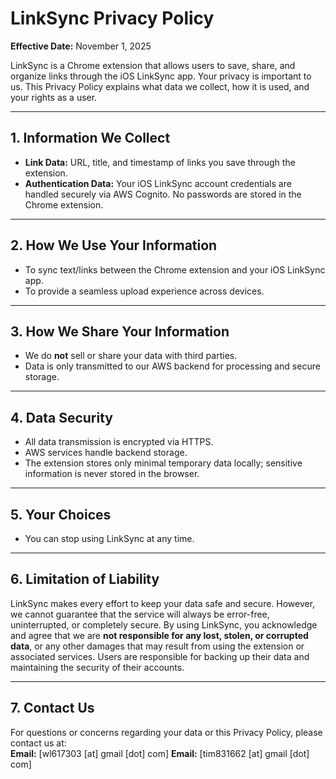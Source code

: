 # LinkSync Privacy Policy

**Effective Date:** November 1, 2025

LinkSync is a Chrome extension that allows users to save, share, and organize links through the iOS LinkSync app. Your privacy is important to us. This Privacy Policy explains what data we collect, how it is used, and your rights as a user.

---

## 1. Information We Collect

- **Link Data:** URL, title, and timestamp of links you save through the extension.  
- **Authentication Data:** Your iOS LinkSync account credentials are handled securely via AWS Cognito. No passwords are stored in the Chrome extension.

---

## 2. How We Use Your Information

- To sync text/links between the Chrome extension and your iOS LinkSync app.  
- To provide a seamless upload experience across devices.

---

## 3. How We Share Your Information

- We do **not** sell or share your data with third parties.  
- Data is only transmitted to our AWS backend for processing and secure storage.

---

## 4. Data Security

- All data transmission is encrypted via HTTPS.  
- AWS services handle backend storage.  
- The extension stores only minimal temporary data locally; sensitive information is never stored in the browser.

---

## 5. Your Choices

- You can stop using LinkSync at any time.  

---

## 6. Limitation of Liability

LinkSync makes every effort to keep your data safe and secure. However, we cannot guarantee that the service will always be error-free, uninterrupted, or completely secure. By using LinkSync, you acknowledge and agree that we are **not responsible for any lost, stolen, or corrupted data**, or any other damages that may result from using the extension or associated services. Users are responsible for backing up their data and maintaining the security of their accounts.

---

## 7. Contact Us

For questions or concerns regarding your data or this Privacy Policy, please contact us at:  
**Email:** [wl617303 [at] gmail [dot] com]
**Email:** [tim831662 [at] gmail [dot] com]
